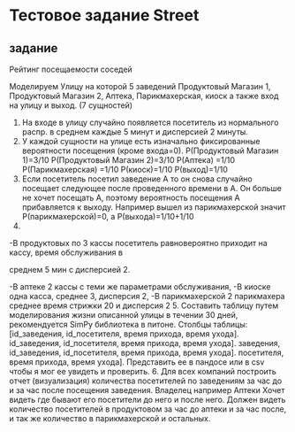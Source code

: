 # Тестовое задание Street

## задание

Рейтинг посещаемости соседей

Моделируем Улицу на которой 5 заведений Продуктовый Магазин 1, Продуктовый Магазин 2, Аптека,
Парикмахерская, киоск а также вход на улицу и выход. (7 сущностей)
1. На входе в улицу случайно появляется посетитель из нормального распр. в среднем каждые 5 минут
и дисперсией 2 минуты.
2. У каждой сущности на улице есть изначально фиксированные вероятности посещения (кроме
входа=0).
P(Продуктовый Магазин 1)=3/10
P(Продуктовый Магазин 2)=3/10
P(Аптека) =1/10
P(Парикмахерская) =1/10
P(киоск)=1/10
P(выход)=1/10
3. Если посетитель посетил заведение A то он снова случайно посещает следующее после проведенного
времени в A. Он больше не хочет посещать A, поэтому вероятность посещения A прибавляется к выходу.
Например вышел из парикмахерской значит P(парикмахерской)=0, а P(выхода)=1/10+1/10
4.
-В продуктовых по 3 кассы посетитель равновероятно приходит на кассу, время обслуживания в

среднем 5 мин с дисперсией 2.

-В аптеке 2 кассы с теми же параметрами обслуживания,
-В киоске одна касса, среднее 3, дисперсия 2,
-В парикмахерской 2 парикмахера среднее время стрижки 20 и дисперсия 2
5. Составить таблицу путем моделирования жизни описанной улицы в течении 30 дней, рекомендуется
SimPy библиотека в питоне. Столбцы таблицы: [id_заведения, id_посетителя, время прихода, время ухода]. id_заведения, id_посетителя, время прихода, время ухода]. заведения, id_заведения, id_посетителя, время прихода, время ухода]. посетителя, время прихода, время ухода].
Представить ее в пандосе или в csv чтобы я мог ее увидеть и проверить.
6. Для всех компаний построить отчет (визуализация) количества посетителей по заведениям за час до и
за час после посещения заведения. Владелец например Аптеки Хочет видеть где бывают его посетители до него
и после него. Должен видеть количество посетителей в продуктовом за час до аптеки и за час после, и так же
количество в парикмахерской и остальных.


```python

```

